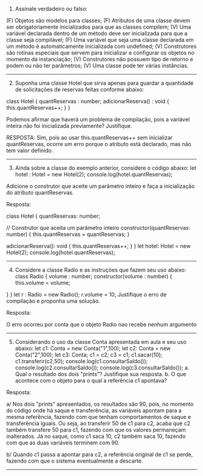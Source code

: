 

1. Assinale verdadeiro ou falso:

(F) Objetos são modelos para classes;
(F) Atributos de uma classe devem ser obrigatoriamente inicializados para que as
classes compilem;
(V) Uma variável declarada dentro de um método deve ser inicializada para que a
classe seja compilável;
(F) Uma variável que seja uma classe declarada em um método é automaticamente
inicializada com undefined;
(V) Construtores são rotinas especiais que servem para inicializar e configurar os
objetos no momento da instanciação;
(V) Construtores não possuem tipo de retorno e podem ou não ter parâmetros;
(V) Uma classe pode ter várias instâncias.
_____________________________________________________________________________

2. Suponha uma classe Hotel que sirva apenas para guardar a quantidade de
solicitações de reservas feitas conforme abaixo:

class Hotel {
quantReservas : number;
adicionarReserva() : void {
this.quantReservas++;
}
}

Podemos afirmar que haverá um problema de compilação, pois a variável inteira não
foi inicializada previamente? Justifique.

RESPOSTA: Sim, pois ao usar this.quantReservas++ sem inicializar quantReservas, ocorre um erro porque o atributo está declarado, mas não tem valor definido.

_____________________________________________________________________________

3. Ainda sobre a classe do exemplo anterior, considere o código abaixo:
let hotel : Hotel = new Hotel(2);
console.log(hotel.quantReservas);

Adicione o construtor que aceite um parâmetro inteiro e faça a inicialização do atributo
quantReservas.

Resposta: 

class Hotel {
  quantReservas: number;

  // Construtor que aceita um parâmetro inteiro
  constructor(quantReservas: number) {
    this.quantReservas = quantReservas;
  }

  adicionarReserva(): void {
    this.quantReservas++;
  }
}
let hotel: Hotel = new Hotel(2); 
console.log(hotel.quantReservas); 

_____________________________________________________________________________

4. Considere a classe Radio e as instruções que fazem seu uso abaixo:
class Radio {
volume : number;
constructor(volume : number) {
this.volume = volume;

}
}
let r : Radio = new Radio();
r.volume = 10;
Justifique o erro de compilação e proponha uma solução.


Resposta:

O erro ocorreu por conta que o objeto Radio nao recebe nenhum argumento

_____________________________________________________________________________

5. Considerando o uso da classe Conta apresentada em aula e seu uso abaixo:
let c1: Conta = new Conta("1",100);
let c2: Conta = new Conta("2",100);
let c3: Conta;
c1 = c2;
c3 = c1;
c1.sacar(10);
c1.transferir(c2,50);
console.log(c1.consultarSaldo());
console.log(c2.consultarSaldo());
console.log(c3.consultarSaldo());
a. Qual o resultado dos dois "prints"? Justifique sua resposta.
b. O que acontece com o objeto para o qual a referência c1 apontava?

Resposta:

a/ Nos dois "prints" apresentados, os resultados são 90, pois, no momento do código onde há saque e transferência, as variáveis apontam para a mesma referência, fazendo com que tenham comportamentos de saque e transferência iguais. Ou seja, ao transferir 50 de c1 para c2, acaba que c2 também transfere 50 para c1, fazendo com que os valores permaneçam inalterados. Já no saque, como c1 saca 10, c2 também saca 10, fazendo com que as duas variáveis terminem com 90.

b/ Quando c1 passa a apontar para c2, a referência original de c1 se perde, fazendo com que o sistema eventualmente a descarte.

_____________________________________________________________________________

